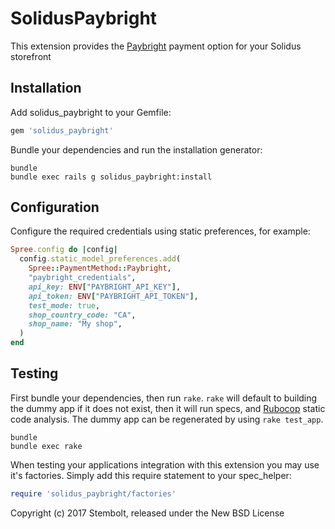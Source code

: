 # SolidusPaybright

This extension provides the [Paybright](https://paybright.com/) payment option
for your Solidus storefront

## Installation

Add solidus_paybright to your Gemfile:

```ruby
gem 'solidus_paybright'
```

Bundle your dependencies and run the installation generator:

```shell
bundle
bundle exec rails g solidus_paybright:install
```

## Configuration

Configure the required credentials using static preferences, for example:

```ruby
Spree.config do |config|
  config.static_model_preferences.add(
    Spree::PaymentMethod::Paybright,
    "paybright_credentials",
    api_key: ENV["PAYBRIGHT_API_KEY"],
    api_token: ENV["PAYBRIGHT_API_TOKEN"],
    test_mode: true,
    shop_country_code: "CA",
    shop_name: "My shop",
  )
end
```

## Testing

First bundle your dependencies, then run `rake`. `rake` will default to building the dummy app if it does not exist, then it will run specs, and [Rubocop](https://github.com/bbatsov/rubocop) static code analysis. The dummy app can be regenerated by using `rake test_app`.

```shell
bundle
bundle exec rake
```

When testing your applications integration with this extension you may use it's factories.
Simply add this require statement to your spec_helper:

```ruby
require 'solidus_paybright/factories'
```

Copyright (c) 2017 Stembolt, released under the New BSD License
